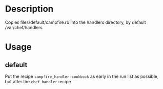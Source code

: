 Description
===========
Copies files/default/campfire.rb into the handlers directory, by default /var/chef/handlers


Usage
=====

default
-------

Put the recipe `campfire_handler-cookbook` as early in the run list as possible, but after the `chef_handler` recipe
